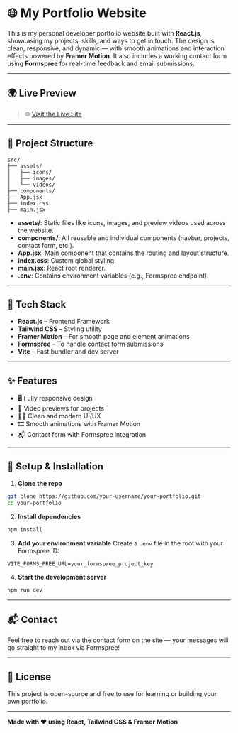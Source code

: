 # 🌐 My Portfolio Website

This is my personal developer portfolio website built with **React.js**, showcasing my projects, skills, and ways to get in touch. The design is clean, responsive, and dynamic — with smooth animations and interaction effects powered by **Framer Motion**. It also includes a working contact form using **Formspree** for real-time feedback and email submissions.

---

## 🌍 Live Preview

> 🌐 [Visit the Live Site](https://portfolio-adarsh-dhanware-01.vercel.app/)

---

## 📁 Project Structure

```
src/
├── assets/
│   ├── icons/
│   ├── images/
│   └── videos/
├── components/
├── App.jsx
├── index.css
├── main.jsx
```

- **assets/**: Static files like icons, images, and preview videos used across the website.
- **components/**: All reusable and individual components (navbar, projects, contact form, etc.).
- **App.jsx**: Main component that contains the routing and layout structure.
- **index.css**: Custom global styling.
- **main.jsx**: React root renderer.
- **.env**: Contains environment variables (e.g., Formspree endpoint).

---

## 🚀 Tech Stack

- **React.js** – Frontend Framework
- **Tailwind CSS** – Styling utility
- **Framer Motion** – For smooth page and element animations
- **Formspree** – To handle contact form submissions
- **Vite** – Fast bundler and dev server

---

## ✨ Features

- 🖥️ Fully responsive design
- 🟜️ Video previews for projects
- 🧑‍💻 Clean and modern UI/UX
- 🎞️ Smooth animations with Framer Motion
- 📬 Contact form with Formspree integration

---

## 🔧 Setup & Installation

1. **Clone the repo**
```bash
git clone https://github.com/your-username/your-portfolio.git
cd your-portfolio
```

2. **Install dependencies**
```bash
npm install
```

3. **Add your environment variable**
Create a `.env` file in the root with your Formspree ID:

```env
VITE_FORMS_PREE_URL=your_formspree_project_key
```

4. **Start the development server**
```bash
npm run dev
```

---

## 📬 Contact

Feel free to reach out via the contact form on the site — your messages will go straight to my inbox via Formspree!

---

## 📜 License

This project is open-source and free to use for learning or building your own portfolio.

---

**Made with ❤️ using React, Tailwind CSS & Framer Motion**

